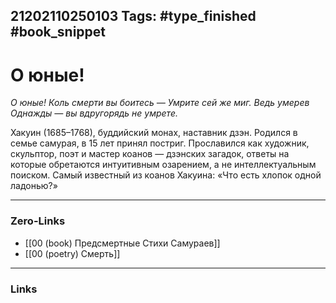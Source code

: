 21202110250103
Tags: #type_finished #book_snippet 
---
# О юные!

*О юные!
Коль смерти вы боитесь —
Умрите сей же миг.
Ведь умерев
Однажды — вы вдругорядь не умрете.*

Хакуин (1685–1768), буддийский монах, наставник дзэн. Родился в семье самурая, в 15 лет принял постриг. Прославился как художник, скульптор, поэт и мастер коанов — дзэнских загадок, ответы на которые обретаются интуитивным озарением, а не интеллектуальным поиском. Самый известный из коанов Хакуина: «Что есть хлопок одной ладонью?» 

---
### Zero-Links
 - [[00 (book) Предсмертные Стихи Самураев]]
 - [[00 (poetry) Смерть]]
---
### Links
